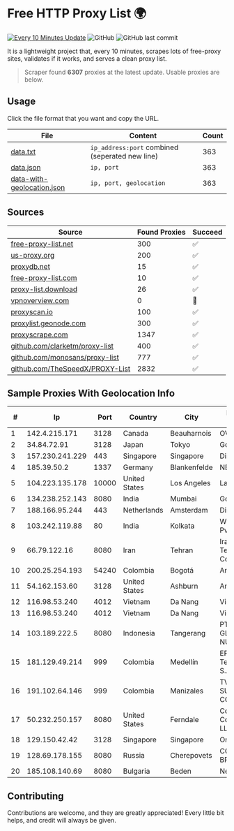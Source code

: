 
# Free HTTP Proxy List 🌍

[![Every 10 Minutes Update](https://github.com/mertguvencli/http-proxy-list/actions/workflows/main.yml/badge.svg?branch=main)](https://github.com/mertguvencli/http-proxy-list/actions/workflows/main.yml)
![GitHub](https://img.shields.io/github/license/mertguvencli/http-proxy-list)
![GitHub last commit](https://img.shields.io/github/last-commit/mertguvencli/http-proxy-list)

It is a lightweight project that, every 10 minutes, scrapes lots of free-proxy sites, validates if it works, and serves a clean proxy list.


> Scraper found **6307** proxies at the latest update. Usable proxies are below.

## Usage

Click the file format that you want and copy the URL.


|File|Content|Count|
|----|-------|-----|
|[data.txt](https://raw.githubusercontent.com/mertguvencli/http-proxy-list/main/proxy-list/data.txt)|`ip_address:port` combined (seperated new line)|363|
|[data.json](https://raw.githubusercontent.com/mertguvencli/http-proxy-list/main/proxy-list/data.json)|`ip, port`|363|
|[data-with-geolocation.json](https://raw.githubusercontent.com/mertguvencli/http-proxy-list/main/proxy-list/data-with-geolocation.json)|`ip, port, geolocation`|363|

## Sources

|Source|Found Proxies|Succeed|
|------|-------------|-------|
|[free-proxy-list.net](https://free-proxy-list.net)|300|✅|
|[us-proxy.org](https://www.us-proxy.org)|200|✅|
|[proxydb.net](http://proxydb.net)|15|✅|
|[free-proxy-list.com](https://free-proxy-list.com/?page=&port=&type%5B%5D=http&type%5B%5D=https&up_time=0&search=Search)|10|✅|
|[proxy-list.download](https://www.proxy-list.download/HTTP)|26|✅|
|[vpnoverview.com](https://vpnoverview.com/privacy/anonymous-browsing/free-proxy-servers)|0|🚫|
|[proxyscan.io](https://www.proxyscan.io)|100|✅|
|[proxylist.geonode.com](https://proxylist.geonode.com/api/proxy-list?limit=300&page=1&sort_by=lastChecked&sort_type=desc&protocols=http,https)|300|✅|
|[proxyscrape.com](https://api.proxyscrape.com/v2/?request=displayproxies&protocol=http&timeout=10000&country=all&ssl=all&anonymity=all)|1347|✅|
|[github.com/clarketm/proxy-list](https://raw.githubusercontent.com/clarketm/proxy-list/master/proxy-list-raw.txt)|400|✅|
|[github.com/monosans/proxy-list](https://raw.githubusercontent.com/monosans/proxy-list/main/proxies/http.txt)|777|✅|
|[github.com/TheSpeedX/PROXY-List](https://raw.githubusercontent.com/TheSpeedX/PROXY-List/master/http.txt)|2832|✅|


## Sample Proxies With Geolocation Info

|#|Ip|Port|Country|City|Internet Service Provider|
|-|--|----|-------|----|-------------------------|
|1|142.4.215.171|3128|Canada|Beauharnois|OVH SAS|
|2|34.84.72.91|3128|Japan|Tokyo|Google LLC|
|3|157.230.241.229|443|Singapore|Singapore|DigitalOcean, LLC|
|4|185.39.50.2|1337|Germany|Blankenfelde|NETZNUTZ|
|5|104.223.135.178|10000|United States|Los Angeles|LayerHost|
|6|134.238.252.143|8080|India|Mumbai|Google LLC|
|7|188.166.95.244|443|Netherlands|Amsterdam|DigitalOcean, LLC|
|8|103.242.119.88|80|India|Kolkata|Web Werks India Pvt. Ltd.|
|9|66.79.122.16|8080|Iran|Tehran|Iran Telecommunication Company PJS|
|10|200.25.254.193|54240|Colombia|Bogotá|Andinet ON Line|
|11|54.162.153.60|3128|United States|Ashburn|Amazon.com, Inc.|
|12|116.98.53.240|4012|Vietnam|Da Nang|Viettel Corporation|
|13|116.98.53.240|4012|Vietnam|Da Nang|Viettel Corporation|
|14|103.189.222.5|8080|Indonesia|Tangerang|PT. WIKAPLUS GLOBAL NUSANTARA|
|15|181.129.49.214|999|Colombia|Medellín|EPM Telecomunicaciones S.A. E.S.P.|
|16|191.102.64.146|999|Colombia|Manizales|TV AZTECA SUCURSAL COLOMBIA|
|17|50.232.250.157|8080|United States|Ferndale|Comcast Cable Communications, LLC|
|18|129.150.42.42|3128|Singapore|Singapore|Oracle Corporation|
|19|128.69.178.155|8080|Russia|Cherepovets|CORBINA-BROADBAND|
|20|185.108.140.69|8080|Bulgaria|Beden|NetX|



## Contributing

Contributions are welcome, and they are greatly appreciated! Every
little bit helps, and credit will always be given.

